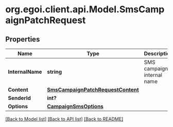 # org.egoi.client.api.Model.SmsCampaignPatchRequest
## Properties

Name | Type | Description | Notes
------------ | ------------- | ------------- | -------------
**InternalName** | **string** | SMS campaign internal name | [optional] 
**Content** | [**SmsCampaignPatchRequestContent**](SmsCampaignPatchRequestContent.md) |  | [optional] 
**SenderId** | **int?** |  | [optional] 
**Options** | [**CampaignSmsOptions**](CampaignSmsOptions.md) |  | [optional] 

[[Back to Model list]](../README.md#documentation-for-models) [[Back to API list]](../README.md#documentation-for-api-endpoints) [[Back to README]](../README.md)

